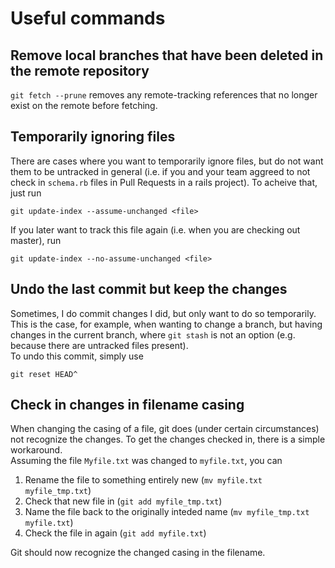 # Useful commands

## Remove local branches that have been deleted in the remote repository
`git fetch --prune` removes any remote-tracking references that no longer exist on the remote before fetching.

## Temporarily ignoring files
There are cases where you want to temporarily ignore files, but do not want them to be untracked in general (i.e. if you and your team aggreed to not check in `schema.rb` files in Pull Requests in a rails project). To acheive that, just run

```git
git update-index --assume-unchanged <file>
```

If you later want to track this file again (i.e. when you are checking out master), run

```git
git update-index --no-assume-unchanged <file>
```

## Undo the last commit but keep the changes

Sometimes, I do commit changes I did, but only want to do so temporarily. This is the case, for example, when wanting to change a branch, but having changes in the current branch, where `git stash` is not an option (e.g. because there are untracked files present).  
To undo this commit, simply use

```git
git reset HEAD^
```

## Check in changes in filename casing

When changing the casing of a file, git does (under certain circumstances) not recognize the changes. To get the changes checked in, there is a
simple workaround.  
Assuming the file `Myfile.txt` was changed to `myfile.txt`, you can  

1. Rename the file to something entirely new (`mv myfile.txt myfile_tmp.txt`)  
2. Check that new file in (`git add myfile_tmp.txt`)  
3. Name the file back to the originally inteded name (`mv myfile_tmp.txt myfile.txt`)  
4. Check the file in again (`git add myfile.txt`)  

Git should now recognize the changed casing in the filename.
